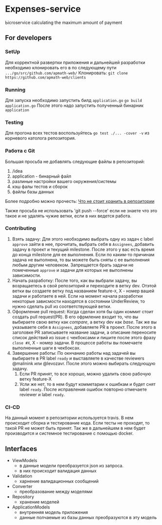 # Expenses-service
Ьicroservice calculating the maximum amount of payment

## For developers
### SetUp
Для корректной развертки приложения и дальнейшей разработки необходимо клонировать его в по следующему пути
`.../go/src/github.com/apmath-web/`
Клонировать: `git clone https://github.com/apmath-web/clients`
### Running
Для запуска необходимо запустить билд `application.go`
`go build application.go`
После этого надо запустить полученный бинарник `application`
### Testing
Для прогона всех тестов воспользуйтесь `go test ./... -cover -v` из корневого католога репозитория.
### Работа с Git
Большая просьба не добавлять следующие файлы в репозиторий:
1. /idea
2. application - бинарный файл
3. разлиные настройки вашего окружения/системы
4. кэш фалы тестов и сборок
5. файлы базы данных

Более подробно можно прочесть: [Что не стоит хранить в репозитории](https://clck.ru/FMscw)

Также просьба не использовать 'git push --force' если не знаете что это такое и не удалять чужие ветки, если в них ведется работа.
### Contributing
1. Взять задачу: 
Для этого необходимо выбрать одну из задач с label `approve` зайти в нее, прочитать, выбрать себя в `Assignees`, добавить задачу в проект и текущий milestone. После  этого у вас есть время до конца milestone для ее выполнения. Если по каким-то причинам задача не выполнена, то вы можете быть сняты с ее выполнения любым другим человеком. Запрещается брать задачи не помеченные `approve` и задачи для которых не выполнены зависимости.
2. Начать разработку:
После того, как вы выбрали задачу, вы возращаетесь в свой репозиторий и переходите в ветку dev. Отэтой ветки вы создаете ветку под названием feature-`X`, X - номер вашей задачи и работаете в ней. Если на момент начала разработки некоторые зависмости находятся в состоянии UnderReview, то нужно сделать pull из соответствующей ветки.
3. Оформление pull request:
Когда сделан хотя бы один коммит стоит создать pull request(PR). В его офрмление входит то, что вы выбираете свою ветку как 
_compare_, а ветку dev как _base_. Так же вы указываете себя в `Assignees`, добавляете PR в проект. После этого в заголовке PR записываете название задачи, а описание переносите список действий из issue с чекбоксами и пишите после этого фразу `close #X`, X - номер задачи. В процессе работы вы помечаете выполненные шаги в чекбоксах.
4. Завершение работы:
По окнчанию работы над задачей вы выбираете в PR label `ready` и выставляете в качестве reviewers @malinink или @levozavr. После этого можно выбирать следующую задачу. 
    1. Если PR принят, то все хорошо, можно удалить свою рабочую ветку feature-X
    2. Усли же нет, то в нем будут комметарии к ошибкам и будет снят label `ready`. После исправления ошибок повторно отмечаете reviewer и label `ready`.
    
### CI-CD
На данный момент в репозитории используется travis. В нем происходит сборка и тестирование кода. Если тесты не проходят, то такой PR не может быть принят. Так же в дальнейшем в нем будет производится и системное тестирование с помощью docker.


## Interfaces
- ViewModels
  - в данные модели преобразуется json из запроса.
  - в них происходит валидация данных
- Validation
  - харнение валидационных сообщений
- Converter 
  - преобразование между моделями
- Repository 
  - хранение моделей
- ApplicationModels
  - внутренняя модель приложения
  - данные полчаемые из базы данных преобразуются в эту модель

